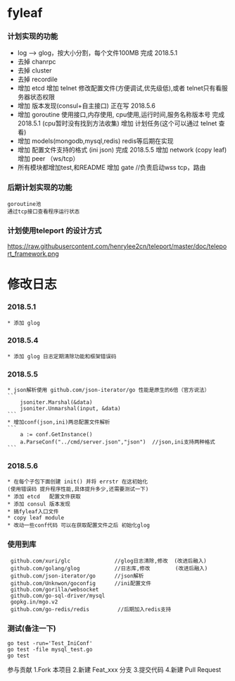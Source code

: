 # fyleaf


### 计划实现的功能
  *  log --> glog，按大小分割，每个文件100MB   完成  2018.5.1
  *  去掉 chanrpc
  *  去掉 cluster
  *  去掉 recordile
  * 增加 etcd
    增加 telnet 修改配置文件(方便调试,优先级低),或者 telnet只有看服务器状态权限
  *  增加 版本发现(consul+自主接口)  正在写  2018.5.6
  *  增加 goroutine 使用接口,内存使用, cpu使用,运行时间,服务名称版本号   完成  2018.5.1 (cpu暂时没有找到方法收集)
    增加 计划任务(这个可以通过 telnet 查看)
  *  增加 models(mongodb,mysql,redis)  redis等后期在实现
  *  增加 配置文件支持的格式 (ini json)       完成  2018.5.5
    增加 network (copy leaf)
    增加 peer （ws/tcp）
  *  所有模块都增加test,和README
   增加 gate //负责启动wss tcp，路由
 


### 后期计划实现的功能
    goroutine池
    通过tcp接口查看程序运行状态


### 计划使用teleport 的设计方式
https://raw.githubusercontent.com/henrylee2cn/teleport/master/doc/teleport_framework.png

# 修改日志
### 2018.5.1
    * 添加 glog
    
### 2018.5.4 
    * 添加 glog 日志定期清除功能和框架错误码

### 2018.5.5
    * json解析使用 github.com/json-iterator/go 性能是原生的6倍（官方说法）
    ```
        jsoniter.Marshal(&data)
        jsoniter.Unmarshal(input, &data)
    ```
    * 增加conf(json,ini)两总配置文件解析
    ```
        a := conf.GetInstance()
    	a.ParseConf("../cmd/server.json","json")  //json,ini支持两种格式
    ```
    
### 2018.5.6 
    * 在每个子包下面创建 init() 并将 errstr 在这初始化
    (使用错误码 提升程序性能,具体提升多少,还需要测试一下)
    * 添加 etcd   配置文件获取
    * 添加 consul 版本发现
    * 搞fyleaf入口文件
    * copy leaf module
    * 改动一些conf代码 可以在获取配置文件之后 初始化glog

### 使用到库
     github.com/xuri/glc              //glog日志清除,修改  (改进后融入)
     github.com/golang/glog           //日志库,修改        (改进后融入)
     github.com/json-iterator/go      //json解析
     github.com/Unknwon/goconfig      //ini配置文件
     github.com/gorilla/websocket
     github.com/go-sql-driver/mysql
     gopkg.in/mgo.v2
     github.com/go-redis/redis         //后期加入redis支持

### 测试(备注一下)
    go test -run='Test_IniConf'
    go test -file mysql_test.go
    go test


参与贡献
    1.Fork 本项目
    2.新建 Feat_xxx 分支
    3.提交代码
    4.新建 Pull Request